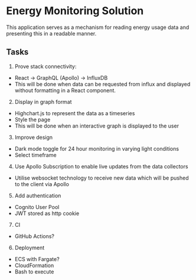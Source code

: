 # Energy Monitoring Solution

This application serves as a mechanism for reading energy usage data and presenting this in a readable manner.

## Tasks

1. Prove stack connectivity:

- React -> GraphQL (Apollo) -> InfluxDB
- This will be done when data can be requested from influx and displayed without formatting in a React component.

2. Display in graph format

- Highchart.js to represent the data as a timeseries
- Style the page
- This will be done when an interactive graph is displayed to the user

3. Improve design

- Dark mode toggle for 24 hour monitoring in varying light conditions
- Select timeframe

4. Use Apollo Subscription to enable live updates from the data collectors

- Utilise websocket technology to receive new data which will be pushed to the client via Apollo

5. Add authentication

- Cognito User Pool
- JWT stored as http cookie

7. CI

- GitHub Actions?

6. Deployment

- ECS with Fargate?
- CloudFormation
- Bash to execute
